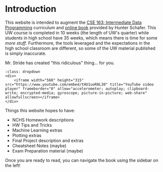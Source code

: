 
# <i class="fas fa-hand-sparkles fa-fw"></i> Introduction

This website is intended to augment the [CSE 163: Intermediate Data Programming](https://courses.cs.washington.edu/courses/cse163) curriculum and [online book](https://cse163.github.io/book) provided by Hunter Schafer. This UW course is completed in 10 weeks (the length of UW's quarter) while students in high school have 35 weeks, which means there is time for some _more stuff_. Furthermore, the tools leveraged and the expectations in the high school classroom are different, so some of the UW material published is simply inaccurate. 

Mr. Stride has created "this ridiculous" thing... for you.
```{admonition} Video Reference
:class: dropdown
<div>
    <iframe width="560" height="315" src="https://www.youtube.com/embed/tHU1uoR8L30" title="YouTube video player" frameborder="0" allow="accelerometer; autoplay; clipboard-write; encrypted-media; gyroscope; picture-in-picture; web-share" allowfullscreen></iframe>
</div>
```



Things this website hopes to have:
* NCHS Homework descriptions
* HW Tips and Tricks
* Machine Learning extras
* Plotting extras
* Final Project description and extras
* Cheatsheet Notes (maybe)
* Exam Preparation material (maybe)

Once you are ready to read, you can navigate the book using the sidebar on the left!
